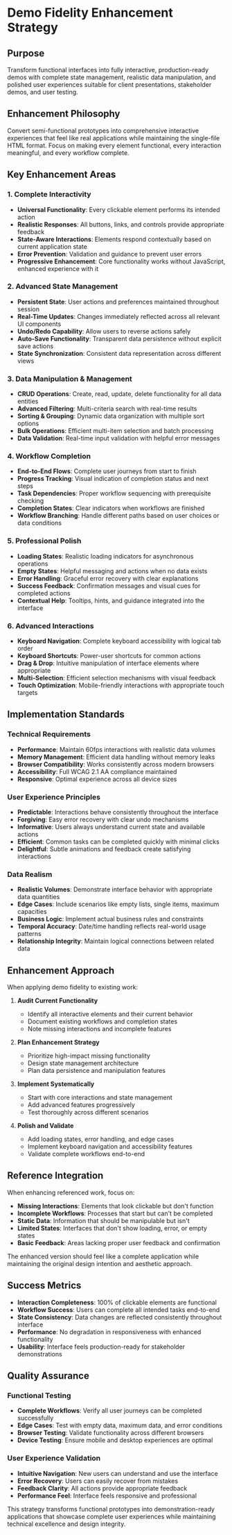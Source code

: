 # Demo Fidelity Enhancement Strategy

## Purpose

Transform functional interfaces into fully interactive, production-ready demos with complete state management, realistic data manipulation, and polished user experiences suitable for client presentations, stakeholder demos, and user testing.

## Enhancement Philosophy

Convert semi-functional prototypes into comprehensive interactive experiences that feel like real applications while maintaining the single-file HTML format. Focus on making every element functional, every interaction meaningful, and every workflow complete.

## Key Enhancement Areas

### 1. Complete Interactivity
- **Universal Functionality**: Every clickable element performs its intended action
- **Realistic Responses**: All buttons, links, and controls provide appropriate feedback
- **State-Aware Interactions**: Elements respond contextually based on current application state
- **Error Prevention**: Validation and guidance to prevent user errors
- **Progressive Enhancement**: Core functionality works without JavaScript, enhanced experience with it

### 2. Advanced State Management
- **Persistent State**: User actions and preferences maintained throughout session
- **Real-Time Updates**: Changes immediately reflected across all relevant UI components  
- **Undo/Redo Capability**: Allow users to reverse actions safely
- **Auto-Save Functionality**: Transparent data persistence without explicit save actions
- **State Synchronization**: Consistent data representation across different views

### 3. Data Manipulation & Management
- **CRUD Operations**: Create, read, update, delete functionality for all data entities
- **Advanced Filtering**: Multi-criteria search with real-time results
- **Sorting & Grouping**: Dynamic data organization with multiple sort options
- **Bulk Operations**: Efficient multi-item selection and batch processing
- **Data Validation**: Real-time input validation with helpful error messages

### 4. Workflow Completion
- **End-to-End Flows**: Complete user journeys from start to finish
- **Progress Tracking**: Visual indication of completion status and next steps
- **Task Dependencies**: Proper workflow sequencing with prerequisite checking
- **Completion States**: Clear indicators when workflows are finished
- **Workflow Branching**: Handle different paths based on user choices or data conditions

### 5. Professional Polish
- **Loading States**: Realistic loading indicators for asynchronous operations
- **Empty States**: Helpful messaging and actions when no data exists
- **Error Handling**: Graceful error recovery with clear explanations
- **Success Feedback**: Confirmation messages and visual cues for completed actions
- **Contextual Help**: Tooltips, hints, and guidance integrated into the interface

### 6. Advanced Interactions
- **Keyboard Navigation**: Complete keyboard accessibility with logical tab order
- **Keyboard Shortcuts**: Power-user shortcuts for common actions
- **Drag & Drop**: Intuitive manipulation of interface elements where appropriate
- **Multi-Selection**: Efficient selection mechanisms with visual feedback
- **Touch Optimization**: Mobile-friendly interactions with appropriate touch targets

## Implementation Standards

### Technical Requirements
- **Performance**: Maintain 60fps interactions with realistic data volumes
- **Memory Management**: Efficient data handling without memory leaks
- **Browser Compatibility**: Works consistently across modern browsers
- **Accessibility**: Full WCAG 2.1 AA compliance maintained
- **Responsive**: Optimal experience across all device sizes

### User Experience Principles
- **Predictable**: Interactions behave consistently throughout the interface
- **Forgiving**: Easy error recovery with clear undo mechanisms
- **Informative**: Users always understand current state and available actions
- **Efficient**: Common tasks can be completed quickly with minimal clicks
- **Delightful**: Subtle animations and feedback create satisfying interactions

### Data Realism
- **Realistic Volumes**: Demonstrate interface behavior with appropriate data quantities
- **Edge Cases**: Include scenarios like empty lists, single items, maximum capacities
- **Business Logic**: Implement actual business rules and constraints
- **Temporal Accuracy**: Date/time handling reflects real-world usage patterns
- **Relationship Integrity**: Maintain logical connections between related data

## Enhancement Approach

When applying demo fidelity to existing work:

1. **Audit Current Functionality**
   - Identify all interactive elements and their current behavior
   - Document existing workflows and completion states
   - Note missing interactions and incomplete features

2. **Plan Enhancement Strategy**
   - Prioritize high-impact missing functionality
   - Design state management architecture
   - Plan data persistence and manipulation features

3. **Implement Systematically**
   - Start with core interactions and state management
   - Add advanced features progressively
   - Test thoroughly across different scenarios

4. **Polish and Validate**
   - Add loading states, error handling, and edge cases
   - Implement keyboard navigation and accessibility features
   - Validate complete workflows end-to-end

## Reference Integration

When enhancing referenced work, focus on:
- **Missing Interactions**: Elements that look clickable but don't function
- **Incomplete Workflows**: Processes that start but can't be completed
- **Static Data**: Information that should be manipulable but isn't
- **Limited States**: Interfaces that don't show loading, error, or empty states
- **Basic Feedback**: Areas lacking proper user feedback and confirmation

The enhanced version should feel like a complete application while maintaining the original design intention and aesthetic approach.

## Success Metrics

- **Interaction Completeness**: 100% of clickable elements are functional
- **Workflow Success**: Users can complete all intended tasks end-to-end
- **State Consistency**: Data changes are reflected consistently throughout interface
- **Performance**: No degradation in responsiveness with enhanced functionality
- **Usability**: Interface feels production-ready for stakeholder demonstrations

## Quality Assurance

### Functional Testing
- **Complete Workflows**: Verify all user journeys can be completed successfully
- **Edge Cases**: Test with empty data, maximum data, and error conditions
- **Browser Testing**: Validate functionality across different browsers
- **Device Testing**: Ensure mobile and desktop experiences are optimal

### User Experience Validation
- **Intuitive Navigation**: New users can understand and use the interface
- **Error Recovery**: Users can easily recover from mistakes
- **Feedback Clarity**: All actions provide appropriate feedback
- **Performance Feel**: Interface feels responsive and professional

This strategy transforms functional prototypes into demonstration-ready applications that showcase complete user experiences while maintaining technical excellence and design integrity.